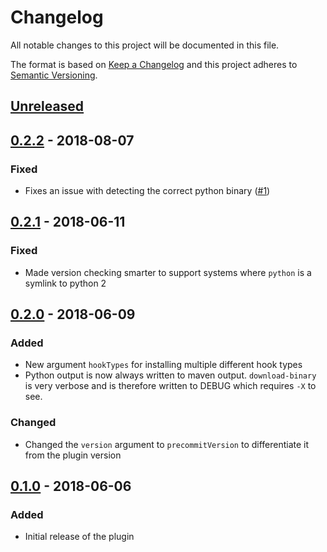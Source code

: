 # Changelog
All notable changes to this project will be documented in this file.

The format is based on [Keep a Changelog](https://keepachangelog.com/en/1.0.0/)
and this project adheres to [Semantic Versioning](https://semver.org/spec/v2.0.0.html).

## [Unreleased]

## [0.2.2] - 2018-08-07
### Fixed
- Fixes an issue with detecting the correct python binary ([#1][issue-1])

## [0.2.1] - 2018-06-11
### Fixed
- Made version checking smarter to support systems where `python` is a symlink
  to python 2

## [0.2.0] - 2018-06-09
### Added
- New argument `hookTypes` for installing multiple different hook types
- Python output is now always written to maven output. `download-binary` is very
  verbose and is therefore written to DEBUG which requires `-X` to see.

### Changed
- Changed the `version` argument to `precommitVersion` to differentiate it from
  the plugin version

## [0.1.0] - 2018-06-06
### Added
- Initial release of the plugin

[Unreleased]: https://github.com/oslomarketsolutions/pre-commit-maven-plugin/compare/0.2.2...HEAD
[0.2.2]: https://github.com/oslomarketsolutions/pre-commit-maven-plugin/compare/0.2.1...0.2.2
[0.2.1]: https://github.com/oslomarketsolutions/pre-commit-maven-plugin/compare/0.2.0...0.2.1
[0.2.0]: https://github.com/oslomarketsolutions/pre-commit-maven-plugin/compare/0.1.0...0.2.0
[0.1.0]: https://github.com/oslomarketsolutions/pre-commit-maven-plugin/compare/e5dfac7097cb80b54dc3e802b453f40fd2f05fb6...0.1.0
[issue-1]: https://github.com/oslomarketsolutions/pre-commit-maven-plugin/issues/1

